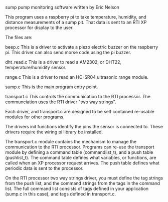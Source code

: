 
sump pump monitoring software written by Eric Nelson

This program uses a raspberry pi to take temperature, humidity, and distance
measurements of a sump pit. That data is sent to an RTI XP processor for 
display to the user.

The files are:

beep.c
This is a driver to activate a piezo electric buzzer on the raspberry pi.
This driver can also send morse code using the pi buzzer.

dht_read.c
This is a driver to read a AM2302, or DHT22, temperature/humidity
sensor.

range.c
This is a driver to read an HC-SR04 ultrasonic range module.

sump.c
This is the main program entry point.

transport.c
This controls the communication to the RTI processor. The communciation
uses the RTI driver "two way strings".


Each driver, and transport.c are designed to be self contained re-usable
modules for other programs. 

The drivers init functions identify the pins the sensor is connected to. These
drivers require the wiring pi library be installed.

The transport.c module contains the mechanism to manage the communication
to the RTI processor. Programs can re-use the transport module by defining a
command table (commandlist_t), and a push table (pushlist_t). The command
table defines what variables, or functions, are called when an XP processor request
arrives. The push table defines what periodic data is sent to the processor.

On the RTI processor two way strings driver, you must define the tag strings from
the push list, and the command strings from the tags in the command list. The 
full command list consists of tags defined in your application (sump.c in this case),
and tags defined in transport.c.


